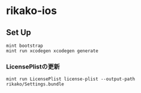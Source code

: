 # rikako-ios


## Set Up

```
mint bootstrap
mint run xcodegen xcodegen generate
```


### LicensePlistの更新

```
mint run LicensePlist license-plist --output-path rikako/Settings.bundle
```
